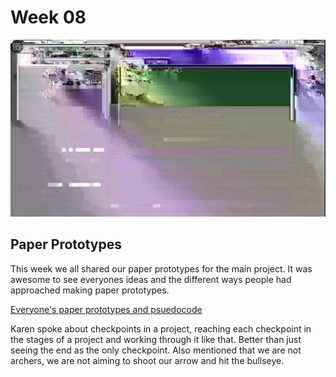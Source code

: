 # Week 08
![](andy_glitch.jpg)

## Paper Prototypes
This week we all shared our paper prototypes for the main project. It was awesome to see everyones ideas and the different ways people had approached making paper prototypes.

[Everyone's paper prototypes and psuedocode](https://docs.google.com/presentation/d/1dX_ZDAdoo_U-JSXTtUxhwClVBWJZjEu7X48fx6t4-Zc/edit#slide=id.g980079f83c_14_0)

Karen spoke about checkpoints in a project, reaching each checkpoint in the stages of a project and working through it like that. Better than just seeing the end as the only checkpoint. Also mentioned that we are not archers, we are not aiming to shoot our arrow and hit the bullseye.
